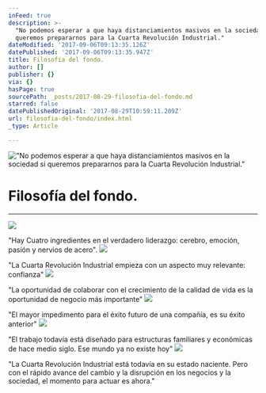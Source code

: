 ```yaml
---
inFeed: true
description: >-
  "No podemos esperar a que haya distanciamientos masivos en la sociedad si
  queremos prepararnos para la Cuarta Revolución Industrial."
dateModified: '2017-09-06T09:13:35.126Z'
datePublished: '2017-09-06T09:13:35.947Z'
title: Filosofía del fondo.
author: []
publisher: {}
via: {}
hasPage: true
sourcePath: _posts/2017-08-29-filosofia-del-fondo.md
starred: false
datePublishedOriginal: '2017-08-29T10:59:11.209Z'
url: filosofia-del-fondo/index.html
_type: Article

---
```

!["No podemos esperar a que haya distanciamientos masivos en la sociedad si queremos prepararnos para la Cuarta Revolución Industrial."](https://the-grid-user-content.s3-us-west-2.amazonaws.com/9701292c-dc22-47b1-a94a-1e435676df5f.jpg)

# Filosofía del fondo.

---

![](https://the-grid-user-content.s3-us-west-2.amazonaws.com/d4fa9f77-abf5-40c9-b21c-c91202b8f354.png)

"Hay Cuatro ingredientes en el verdadero liderazgo: cerebro, emoción, pasión y nervios de acero".
![](https://the-grid-user-content.s3-us-west-2.amazonaws.com/d795a8e0-5b32-489a-8efb-4ced42fbf484.jpg)

"La Cuarta Revolución Industrial empieza con un aspecto muy relevante: confianza"
![](https://the-grid-user-content.s3-us-west-2.amazonaws.com/0809383e-f980-4666-af2f-d81453ab83d5.jpg)

"La oportunidad de colaborar con el crecimiento de la calidad de vida es la oportunidad de negocio más importante"
![](https://the-grid-user-content.s3-us-west-2.amazonaws.com/882a4af9-6ed1-4900-99f7-d8a6d477fce7.jpg)

"El mayor impedimento para el éxito futuro de una compañía, es su éxito anterior"
![](https://the-grid-user-content.s3-us-west-2.amazonaws.com/36245361-feb8-4f1c-9da2-d75795f8e7ea.jpg)

"El trabajo todavía está diseñado para estructuras familiares y económicas de hace medio siglo. Ese mundo ya no existe hoy"
![](https://the-grid-user-content.s3-us-west-2.amazonaws.com/fd7d12d3-f40b-44ab-9b6d-5c50f1912b6b.jpg)

"La Cuarta Revolución Industrial está todavía en su estado naciente. Pero con el rápido avance del cambio y la disrupción en los negocios y la sociedad, el momento para actuar es ahora."